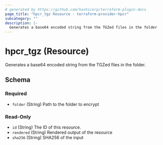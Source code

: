 ```yaml
---
# generated by https://github.com/hashicorp/terraform-plugin-docs
page_title: "hpcr_tgz Resource - terraform-provider-hpcr"
subcategory: ""
description: |-
  Generates a base64 encoded string from the TGZed files in the folder.
---
```


# hpcr_tgz (Resource)

Generates a base64 encoded string from the TGZed files in the folder.



<!-- schema generated by tfplugindocs -->
## Schema

### Required

- `folder` (String) Path to the folder to encrypt

### Read-Only

- `id` (String) The ID of this resource.
- `rendered` (String) Rendered output of the resource
- `sha256` (String) SHA256 of the input


